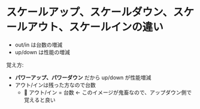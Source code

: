 # スケールアップ、スケールダウン、スケールアウト、スケールインの違い
- out/in は台数の増減
- up/down は性能の増減

覚え方:

- **パワーアップ、パワーダウン** だから up/down が性能増減
- アウト/インは残った方なので台数
    - :rabbit: アウト/イン = 台数 ← このイメージが鬼畜なので、アップダウン側で覚えると良い
